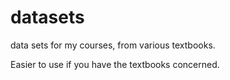 # datasets

data sets for my courses, from various textbooks.

Easier to use if you have the textbooks concerned.


